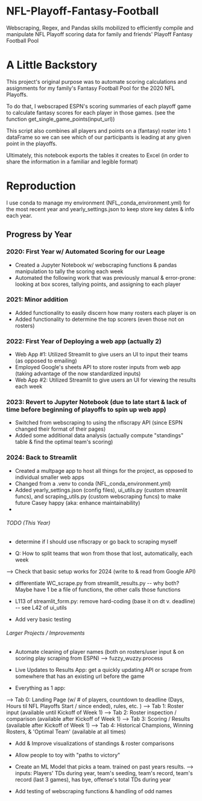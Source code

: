 # NFL-Playoff-Fantasy-Football
Webscraping, Regex, and Pandas skills mobilized to efficiently compile and manipulate NFL Playoff scoring data for family and friends' Playoff Fantasy Football Pool

# A Little Backstory

This project's original purpose was to automate scoring calculations and assignments for my family's Fantasy Football Pool for the 2020 NFL Playoffs.

To do that, I webscraped ESPN's scoring summaries of each playoff game to calculate fantasy scores for each player in those games. (see the function get_single_game_points(input_url))

This script also combines all players and points on a (fantasy) roster into 1 dataFrame so we can see which of our participants is leading at any given point in the playoffs.

Ultimately, this notebook exports the tables it creates to Excel (in order to share the information in a familiar and legible format)

# Reproduction

I use conda to manage my environment (NFL_conda_environment.yml) for the most recent year and yearly_settings.json to keep store key dates & info each year. 

## Progress by Year

### 2020: First Year w/ Automated Scoring for our Leage
- Created a Jupyter Notebook w/ webscraping functions & pandas manipulation to tally the scoring each week
- Automated the following work that was previously manual & error-prone: looking at box scores, tallying points, and assigning to each player

### 2021: Minor addition 
- Added functionality to easily discern how many rosters each player is on
- Added functionality to determine the top scorers (even those not on rosters)

### 2022: First Year of Deploying a web app (actually 2)
- Web App #1: Utilized Streamlit to give users an UI to input their teams (as opposed to emailing) 
- Employed Google's sheets API to store roster inputs from web app (taking advantage of the now standardized inputs)
- Web App #2: Utilized Streamlit to give users an UI for viewing the results each week

### 2023: Revert to Jupyter Notebook (due to late start & lack of time before beginning of playoffs to spin up web app)
- Switched from webscraping to using the nflscrapy API (since ESPN changed their format of their pages)
- Added some additional data analysis (actually compute "standings" table & find the optimal team's scoring)

### 2024: Back to Streamlit 
- Created a multpage app to host all things for the project, as opposed to individual smaller web apps
- Changed from a .venv to conda (NFL_conda_environment.yml)
- Added yearly_settings.json (config files), ui_utils.py (custom streamlit funcs), and scraping_utils.py (custom webscraping funcs) to make future Casey happy (aka: enhance maintainability)
- 





###### TODO (This Year)

- determine if I should use nflscrapy or go back to scraping myself

- Q: How to split teams that won from those that lost, automatically, each week

--> Check that basic setup works for 2024 (write to & read from Google API)

- differentiate WC_scrape.py from streamlit_results.py -- why both? Maybe have 1 be a file of functions, the other calls those functions

- L113 of streamlit_form.py: remove hard-coding (base it on dt v. deadline) -- see L42 of ui_utils

- Add very basic testing


###### Larger Projects / Improvements

- Automate cleaning of player names (both on rosters/user input & on scoring play scraping from ESPN)
--> fuzzy_wuzzy.process

- Live Updates to Results App: get a quickly updating API or scrape from somewhere that has an existing url before the game

- Everything as 1 app:

--> Tab 0: Landing Page (w/ # of players, countdown to deadline (Days, Hours til NFL Playoffs Start / since ended), rules, etc. ) 
--> Tab 1: Roster input (available until Kickoff of Week 1)
--> Tab 2: Roster inspection / comparison (available after Kickoff of Week 1)
--> Tab 3: Scoring / Results (available after Kickoff of Week 1)
--> Tab 4: Historical Champions, Winning Rosters, & 'Optimal Team' (available at all times)

- Add & Improve visualizations of standings & roster comparisons

- Allow people to toy with "paths to victory"

- Create an ML Model that picks a team. trained on past years results. 
    --> inputs: Players' TDs during year, team's seeding, team's record, team's record (last 3 games), has bye, offense's total TDs during year

- Add testing of webscraping functions & handling of odd names

